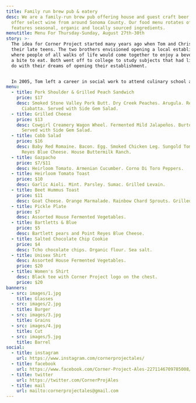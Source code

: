 ```yaml
---
title: Family run brew pub & eatery
desc: We are a family-run brew pub offering house and guest craft beer. We also
  offer select wine from around Sonoma County. Our food menu rotates often, and
  features seasonal, organic and locally sourced ingredients.
menutitle: Menu For Thursday-Sunday, August 27th-30th
story: >-
  The idea for Corner Project started many years ago when Tom and Chris were in
  their late teens. The two brothers envisioned opening a local establishment
  where people of all walks of life would come together to enjoy a beverage and
  a bite to eat. Both went off to college to study subjects that had little to
  do with their dreams of opening their establishment.


  In 2005, Tom left a career in social work to attend culinary school and a few years later, Chris began brewing beer on his stove-top. In early 2017 the two of them revisited their dream in a more serious mindset and brought the concept of Corner Project to fruition.
menu:
  - title: Pork Shoulder & Grilled Peach Sandwich
    price: $17
    desc: Smoked Stone Valley Pork Butt. Dry Creek Peaches. Arugula. Red Bird
      Ciabatta. Served with Side Gem Salad.
  - title: Grilled Cheese
    price: $13
    desc: Cowgirl Creamery Wagon Wheel. Fermented Mild Jalapeños. BurtoNZ French.
      Served with Side Gem Salad.
  - title: Cobb Salad
    price: $16
    desc: Baby Red Romaine. Bacon. Egg. Smoked Chicken Leg. Sungold Tomato. Point
      Reyes Blue Cheese. House Buttermilk Ranch.
  - title: Gazpacho
    price: $7/$11
    desc: Heirloom Tomato. Armenian Cucumber. Corno Di Toro Peppers.
  - title: Heirloom Tomato Toast
    price: $10
    desc: Garlic Aioli. Mint. Parsley. Sumac. Grilled Levain.
  - title: Beet Hummus Toast
    price: $11
    desc: Goat Cheese. Orange Marmalade. Rainbow Chard Sprouts. Grilled Levain.
  - title: Pickle Plate
    price: $7
    desc: Assorted House Fermented Vegetables.
  - title: Bartletts & Blue
    price: $5
    desc: Bartlett pears and Point Reyes Blue Cheese.
  - title: Salted Chocolate Chip Cookie
    price: $4
    desc: Tcho chocolate chips. Organic flour. Sea salt.
  - title: Unisex Shirt
    desc: Assorted House Fermented Vegetables.
    price: $20
  - title: Women's Shirt
    desc: Black tee with Corner Project logo on the chest.
    price: $20
banners:
  - src: images/1.jpg
    title: Glasses
  - src: images/2.jpg
    title: Burger
  - src: images/3.jpg
    title: Grains
  - src: images/4.jpg
    title: Cut
  - src: images/5.jpg
    title: Barrel
social:
  - title: instagram
    url: https://www.instagram.com/cornerprojectales/
  - title: facebook
    url: https://www.facebook.com/Corner-Project-Ales-2271146709785008/
  - title: twitter
    url: https://twitter.com/CornerProjAles
  - title: mail
    url: mailto:cornerprojectales@gmail.com
---
```


